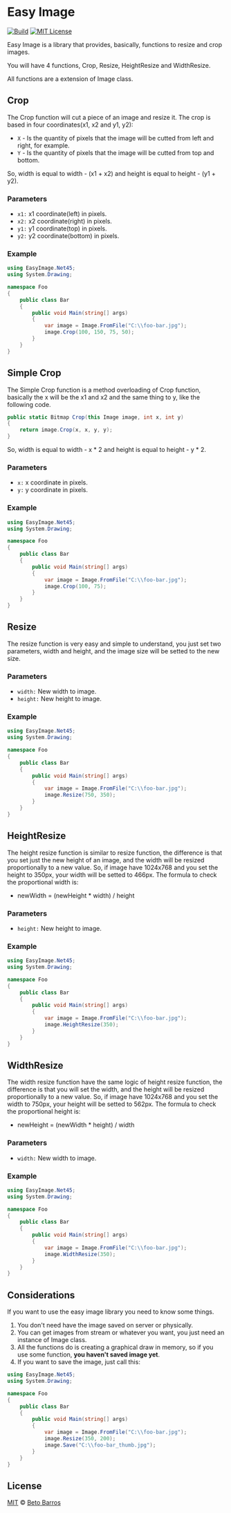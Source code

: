 # Easy Image

[![Build](https://travis-ci.org/BetoBarros07/easyImage.svg)](BUILD)
[![MIT License](https://img.shields.io/badge/license-mit-blue.svg)](LICENSE)

Easy Image is a library that provides, basically, functions to resize and crop images.

You will have 4 functions, Crop, Resize, HeightResize and WidthResize.

All functions are a extension of Image class.

## Crop

The Crop function will cut a piece of an image and resize it. The crop is based in four coordinates(x1, x2 and y1, y2):

* `X` - Is the quantity of pixels that the image will be cutted from left and right, for example.
* `Y` - Is the quantity of pixels that the image will be cutted from top and bottom.

So, width is equal to width - (x1 + x2) and height is equal to height - (y1 + y2).

### Parameters

* `x1:` x1 coordinate(left) in pixels.
* `x2:` x2 coordinate(right) in pixels.
* `y1:` y1 coordinate(top) in pixels.
* `y2:` y2 coordinate(bottom) in pixels.

### Example

```c#
using EasyImage.Net45;
using System.Drawing;

namespace Foo
{
    public class Bar
    {
        public void Main(string[] args)
        {
            var image = Image.FromFile("C:\\foo-bar.jpg");
            image.Crop(100, 150, 75, 50);
        }
    }
}
```

## Simple Crop

The Simple Crop function is a method overloading of Crop function, basically the x will be the x1 and x2 and the same thing to y, like the following code.

```c#
public static Bitmap Crop(this Image image, int x, int y)
{
    return image.Crop(x, x, y, y);
}
```

So, width is equal to width - x * 2 and height is equal to height - y * 2.

### Parameters

* `x:` x coordinate in pixels.
* `y:` y coordinate in pixels.

### Example

```c#
using EasyImage.Net45;
using System.Drawing;

namespace Foo
{
    public class Bar
    {
        public void Main(string[] args)
        {
            var image = Image.FromFile("C:\\foo-bar.jpg");
            image.Crop(100, 75);
        }
    }
}
```

## Resize

The resize function is very easy and simple to understand, you just set two parameters, width and height, and the image size will be setted to the new size.

### Parameters

* `width:` New width to image.
* `height:` New height to image.

### Example

```c#
using EasyImage.Net45;
using System.Drawing;

namespace Foo
{
    public class Bar
    {
        public void Main(string[] args)
        {
            var image = Image.FromFile("C:\\foo-bar.jpg");
            image.Resize(750, 350);
        }
    }
}
```

## HeightResize

The height resize function is similar to resize function, the difference is that you set just the new height of an image, and the width will be resized proportionally to a new value.
So, if image have 1024x768 and you set the height to 350px, your width will be setted to 466px.
The formula to check the proportional width is:

* newWidth = (newHeight * width) / height

### Parameters

* `height:` New height to image.

### Example

```c#
using EasyImage.Net45;
using System.Drawing;

namespace Foo
{
    public class Bar
    {
        public void Main(string[] args)
        {
            var image = Image.FromFile("C:\\foo-bar.jpg");
            image.HeightResize(350);
        }
    }
}
```

## WidthResize

The width resize function have the same logic of height resize function, the difference is that you will set the width, and the height will be resized proportionally to a new value.
So, if image have 1024x768 and you set the width to 750px, your height will be setted to 562px.
The formula to check the proportional height is:

* newHeight = (newWidth * height) / width

### Parameters

* `width:` New width to image.

### Example

```c#
using EasyImage.Net45;
using System.Drawing;

namespace Foo
{
    public class Bar
    {
        public void Main(string[] args)
        {
            var image = Image.FromFile("C:\\foo-bar.jpg");
            image.WidthResize(350);
        }
    }
}
```

## Considerations

If you want to use the easy image library you need to know some things.

1. You don't need have the image saved on server or physically.
2. You can get images from stream or whatever you want, you just need an instance of Image class.
3. All the functions do is creating a graphical draw in memory, so if you use some function, **you haven't saved image yet**.
4. If you want to save the image, just call this:

```c#
using EasyImage.Net45;
using System.Drawing;

namespace Foo
{
    public class Bar
    {
        public void Main(string[] args)
        {
            var image = Image.FromFile("C:\\foo-bar.jpg");
            image.Resize(350, 200);
            image.Save("C:\\foo-bar_thumb.jpg");
        }
    }
}
```

## License

[MIT](https://opensource.org/licenses/MIT) © [Beto Barros](https://github.com/betobarros07)
